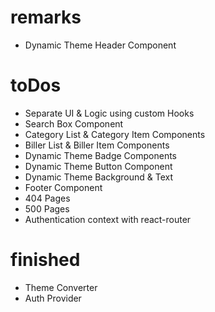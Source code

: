 # remarks
- Dynamic Theme Header Component

# toDos
- Separate UI & Logic using custom Hooks
- Search Box Component
- Category List & Category Item Components
- Biller List & Biller Item Components
- Dynamic Theme Badge Components
- Dynamic Theme Button Component
- Dynamic Theme Background & Text
- Footer Component
- 404 Pages
- 500 Pages
- Authentication context with react-router

# finished
- Theme Converter
- Auth Provider